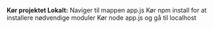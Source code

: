 **Kør projektet Lokalt:**
Naviger til mappen app.js
Kør npm install for at installere nødvendige moduler
Kør node app.js og gå til localhost
